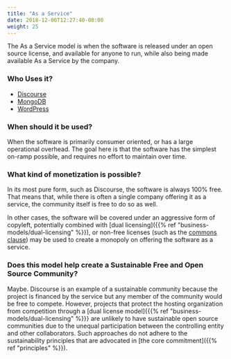 ```yaml
---
title: "As a Service"
date: 2018-12-06T12:27:40-08:00
weight: 25
---
```


The As a Service model is when the software is released under an open source
license, and available for anyone to run, while also being made available As
a Service by the company. 

### Who Uses it?

* [Discourse](https://discourse.org)
* [MongoDB](https://www.mongodb.com/)
* [WordPress](https://wordpress.org/)

### When should it be used?

When the software is primarily consumer oriented, or has a large operational
overhead. The goal here is that the software has the simplest on-ramp possible,
and requires no effort to maintain over time. 

### What kind of monetization is possible?

In its most pure form, such as Discourse, the software is always 100% free. That means
that, while there is often a single company offering it as a service, the community
itself is free to do so as well. 

In other cases, the software will be covered under an aggressive form of
copyleft, potentially combined with [dual licensing]({{% ref
"business-models/dual-licensing" %}}), or non-free licenses (such as the
[commons clause](https://commonsclause.com)) may be
used to create a monopoly on offering the software as a service.

### Does this model help create a Sustainable Free and Open Source Community?

Maybe. Discourse is an example of a sustainable community because the project is
financed by the service but any member of the community would be free to compete.
However, projects that protect the hosting organization from competition through a
[dual license model]{{{% ref "business-models/dual-licensing" %}}} are unlikely to
have sustainable open source communities due to the unequal participation between
the controlling entity and other collaborators. Such approaches do not adhere to the
sustainability principles that are advocated in [the core commitment]({{% ref "principles" %}}).
